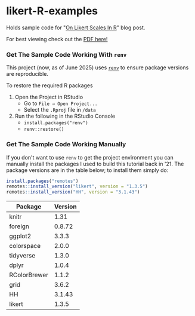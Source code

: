# likert-R-examples
Holds sample code for "[On Likert Scales In R](https://jakec007.github.io/2021-06-23-R-likert/)" blog post. 

For best viewing check out the [PDF here!](https://jakec007.github.io/assets/files/2021-06-23-R-likert.pdf)



### Get The Sample Code Working With `renv`

This project (now, as of June 2025) uses [`renv`](https://rstudio.github.io/renv/) to ensure package versions are reproducible.

To restore the required R packages 

1. Open the Project in RStudio 
   - Go to `File → Open Project...`
   - Select the `.Rproj` file in `/data`
2. Run the following in the RStudio Console
   - `install.packages("renv")`      
   -  `renv::restore()`

### Get The Sample Code Working Manually 

If you don't want to use `renv` to get the project environment you can manually install the packages I used to build this tutorial back in '21. The package versions are in the table below; to install them simply do:

```R
install.packages("remotes")
remotes::install_version("likert", version = "1.3.5")
remotes::install_version("HH", version = "3.1.43")
```



| Package      | Version |
| ------------ | ------- |
| knitr        | 1.31    |
| foreign      | 0.8.72  |
| ggplot2      | 3.3.3   |
| colorspace   | 2.0.0   |
| tidyverse    | 1.3.0   |
| dplyr        | 1.0.4   |
| RColorBrewer | 1.1.2   |
| grid         | 3.6.2   |
| HH           | 3.1.43  |
| likert       | 1.3.5   |







